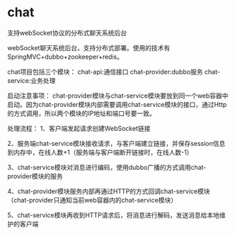 # chat
支持webSocket协议的分布式聊天系统后台

webSocket聊天系统后台，支持分布式部署。使用的技术有SpringMVC+dubbo+zookeeper+redis。

chat项目包括三个模块：
chat-api:通信接口
chat-provider:dubbo服务
chat-service:业务处理

启动注意事项：
chat-provider模块与chat-service模块要放到同一个web容器中启动。因为chat-provider模块内部需要调用chat-service模块的接口，通过Http的方式调用，所以两个模块的IP地址和端口号要一致。

处理流程：
1、客户端发起请求创建WebSocket链接

2、服务端chat-service模块接收请求，与客户端建立链接，并保存session信息到内存中，在线人数+1（服务端与客户端断开链接时，在线人数-1）

3、chat-service模块对消息进行编码，使用dubbo广播的方式调用chat-provider模块的服务

4、chat-provider模块服务内部再通过HTTP的方式回调chat-service模块（chat-provider只通知当前web容器内的chat-service模块）

5、chat-service模块再收到HTTP请求后，将消息进行解码，发送消息给本地维护的客户端
